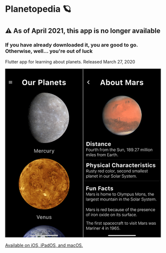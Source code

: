 # Planetopedia 🪐

## ⚠️ As of April 2021, this app is no longer available
### If you have already downloaded it, you are good to go. Otherwise, well... you're out of luck

Flutter app for learning about planets.
Released March 27, 2020

![Overview Screenshot](resources/SCREENSHOT.png)

[Available on iOS, iPadOS, and macOS.](https://apps.apple.com/us/app/planetopedia/id1501920966)
